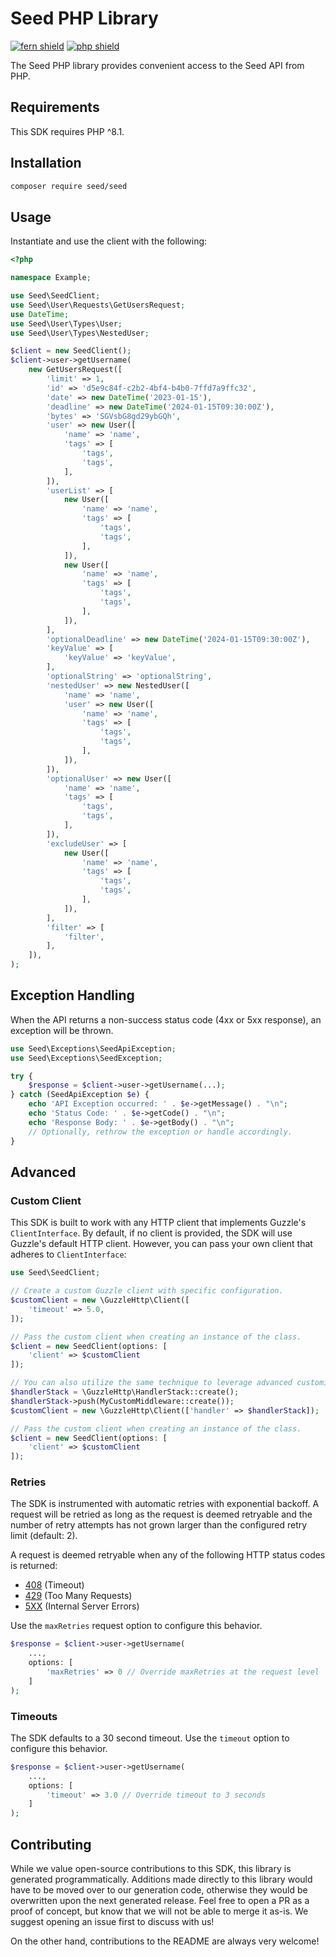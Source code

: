 # Seed PHP Library

[![fern shield](https://img.shields.io/badge/%F0%9F%8C%BF-Built%20with%20Fern-brightgreen)](https://buildwithfern.com?utm_source=github&utm_medium=github&utm_campaign=readme&utm_source=Seed%2FPHP)
[![php shield](https://img.shields.io/badge/php-packagist-pink)](https://packagist.org/packages/seed/seed)

The Seed PHP library provides convenient access to the Seed API from PHP.

## Requirements

This SDK requires PHP ^8.1.

## Installation

```sh
composer require seed/seed
```

## Usage

Instantiate and use the client with the following:

```php
<?php

namespace Example;

use Seed\SeedClient;
use Seed\User\Requests\GetUsersRequest;
use DateTime;
use Seed\User\Types\User;
use Seed\User\Types\NestedUser;

$client = new SeedClient();
$client->user->getUsername(
    new GetUsersRequest([
        'limit' => 1,
        'id' => 'd5e9c84f-c2b2-4bf4-b4b0-7ffd7a9ffc32',
        'date' => new DateTime('2023-01-15'),
        'deadline' => new DateTime('2024-01-15T09:30:00Z'),
        'bytes' => 'SGVsbG8gd29ybGQh',
        'user' => new User([
            'name' => 'name',
            'tags' => [
                'tags',
                'tags',
            ],
        ]),
        'userList' => [
            new User([
                'name' => 'name',
                'tags' => [
                    'tags',
                    'tags',
                ],
            ]),
            new User([
                'name' => 'name',
                'tags' => [
                    'tags',
                    'tags',
                ],
            ]),
        ],
        'optionalDeadline' => new DateTime('2024-01-15T09:30:00Z'),
        'keyValue' => [
            'keyValue' => 'keyValue',
        ],
        'optionalString' => 'optionalString',
        'nestedUser' => new NestedUser([
            'name' => 'name',
            'user' => new User([
                'name' => 'name',
                'tags' => [
                    'tags',
                    'tags',
                ],
            ]),
        ]),
        'optionalUser' => new User([
            'name' => 'name',
            'tags' => [
                'tags',
                'tags',
            ],
        ]),
        'excludeUser' => [
            new User([
                'name' => 'name',
                'tags' => [
                    'tags',
                    'tags',
                ],
            ]),
        ],
        'filter' => [
            'filter',
        ],
    ]),
);

```

## Exception Handling

When the API returns a non-success status code (4xx or 5xx response), an exception will be thrown.

```php
use Seed\Exceptions\SeedApiException;
use Seed\Exceptions\SeedException;

try {
    $response = $client->user->getUsername(...);
} catch (SeedApiException $e) {
    echo 'API Exception occurred: ' . $e->getMessage() . "\n";
    echo 'Status Code: ' . $e->getCode() . "\n";
    echo 'Response Body: ' . $e->getBody() . "\n";
    // Optionally, rethrow the exception or handle accordingly.
}
```

## Advanced

### Custom Client

This SDK is built to work with any HTTP client that implements Guzzle's `ClientInterface`.
By default, if no client is provided, the SDK will use Guzzle's default HTTP client.
However, you can pass your own client that adheres to `ClientInterface`:

```php
use Seed\SeedClient;

// Create a custom Guzzle client with specific configuration.
$customClient = new \GuzzleHttp\Client([
    'timeout' => 5.0,
]);

// Pass the custom client when creating an instance of the class.
$client = new SeedClient(options: [
    'client' => $customClient
]);

// You can also utilize the same technique to leverage advanced customizations to the client such as adding middleware
$handlerStack = \GuzzleHttp\HandlerStack::create();
$handlerStack->push(MyCustomMiddleware::create());
$customClient = new \GuzzleHttp\Client(['handler' => $handlerStack]);

// Pass the custom client when creating an instance of the class.
$client = new SeedClient(options: [
    'client' => $customClient
]);
```

### Retries

The SDK is instrumented with automatic retries with exponential backoff. A request will be retried as long
as the request is deemed retryable and the number of retry attempts has not grown larger than the configured
retry limit (default: 2).

A request is deemed retryable when any of the following HTTP status codes is returned:

- [408](https://developer.mozilla.org/en-US/docs/Web/HTTP/Status/408) (Timeout)
- [429](https://developer.mozilla.org/en-US/docs/Web/HTTP/Status/429) (Too Many Requests)
- [5XX](https://developer.mozilla.org/en-US/docs/Web/HTTP/Status/500) (Internal Server Errors)

Use the `maxRetries` request option to configure this behavior.

```php
$response = $client->user->getUsername(
    ...,
    options: [
        'maxRetries' => 0 // Override maxRetries at the request level
    ]
);
```

### Timeouts

The SDK defaults to a 30 second timeout. Use the `timeout` option to configure this behavior.

```php
$response = $client->user->getUsername(
    ...,
    options: [
        'timeout' => 3.0 // Override timeout to 3 seconds
    ]
);
```

## Contributing

While we value open-source contributions to this SDK, this library is generated programmatically.
Additions made directly to this library would have to be moved over to our generation code,
otherwise they would be overwritten upon the next generated release. Feel free to open a PR as
a proof of concept, but know that we will not be able to merge it as-is. We suggest opening
an issue first to discuss with us!

On the other hand, contributions to the README are always very welcome!